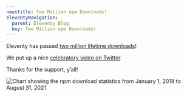 ```yaml
---
newstitle: Two Million npm Downloads!
eleventyNavigation:
  parent: Eleventy Blog
  key: Two Million npm Downloads!
---
```

Eleventy has passed [two million lifetime downloads](https://npm-stat.com/charts.html?package=%4011ty%2Feleventy&from=2018-01-01&to=2021-08-31)!

We put up a nice [celebratory video on Twitter](https://twitter.com/eleven_ty/status/1433927237397581824).

Thanks for the support, y’all!

<img src="/blog/twomillion.png" alt="Chart showing the npm download statistics from January 1, 2018 to August 31, 2021" class="sites-screenshot" style="max-width: 700px">



